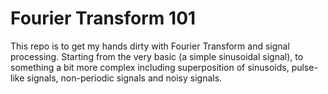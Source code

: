 # Fourier Transform 101
This repo is to get my hands dirty with Fourier Transform and signal processing.
Starting from the very basic (a simple sinusoidal signal), to something a bit more complex including superposition of sinusoids, pulse-like signals,
non-periodic signals and noisy signals.
